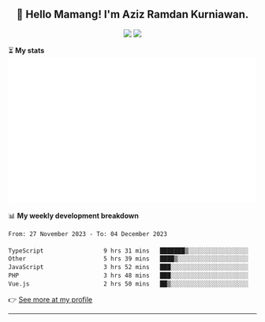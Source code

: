 <h2 align="center">👋 Hello Mamang! I'm Aziz Ramdan Kurniawan.</h2>  
<p align="center">
  <img src="https://komarev.com/ghpvc/?username=azizramdan">
  <img src="https://wakatime.com/badge/user/90056fa0-4c31-4eca-954e-2a3ac05896f9.svg">
</p>
    
⏳ **My stats**  
![](https://raw.githubusercontent.com/azizramdan/github-stats/master/generated/overview.svg#gh-dark-mode-only)

📊 **My weekly development breakdown**
<!--START_SECTION:waka-->

```txt
From: 27 November 2023 - To: 04 December 2023

TypeScript                 9 hrs 31 mins   ███████▒░░░░░░░░░░░░░░░░░   29.15 %
Other                      5 hrs 39 mins   ████▒░░░░░░░░░░░░░░░░░░░░   17.33 %
JavaScript                 3 hrs 52 mins   ███░░░░░░░░░░░░░░░░░░░░░░   11.85 %
PHP                        3 hrs 48 mins   ███░░░░░░░░░░░░░░░░░░░░░░   11.65 %
Vue.js                     2 hrs 50 mins   ██▒░░░░░░░░░░░░░░░░░░░░░░   08.70 %
```

<!--END_SECTION:waka-->
👉 [See more at my profile](https://wakatime.com/@azizramdan)
***
